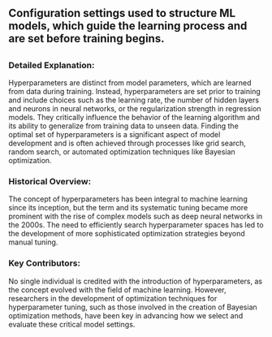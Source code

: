 ## Configuration settings used to structure ML models, which guide the learning process and are set before training begins.
##

### Detailed Explanation:

Hyperparameters are distinct from model parameters, which are learned from data during training. Instead, hyperparameters are set prior to training and include choices such as the learning rate, the number of hidden layers and neurons in neural networks, or the regularization strength in regression models. They critically influence the behavior of the learning algorithm and its ability to generalize from training data to unseen data. Finding the optimal set of hyperparameters is a significant aspect of model development and is often achieved through processes like grid search, random search, or automated optimization techniques like Bayesian optimization.

### Historical Overview:

The concept of hyperparameters has been integral to machine learning since its inception, but the term and its systematic tuning became more prominent with the rise of complex models such as deep neural networks in the 2000s. The need to efficiently search hyperparameter spaces has led to the development of more sophisticated optimization strategies beyond manual tuning.

### Key Contributors:

No single individual is credited with the introduction of hyperparameters, as the concept evolved with the field of machine learning. However, researchers in the development of optimization techniques for hyperparameter tuning, such as those involved in the creation of Bayesian optimization methods, have been key in advancing how we select and evaluate these critical model settings.